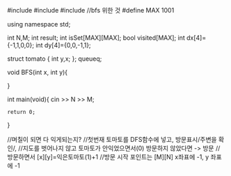 #include <iostream>
#include <cstring>
#include <queue> //bfs 위한 것 
#define MAX 1001 

using namespace std;

int N,M;
int result;
int isSet[MAX][MAX];
bool visited[MAX];
int dx[4]={-1,1,0,0};
int dy[4]={0,0,-1,1};

struct tomato {
    int y,x;
};
queue<tomato>q;

void BFS(int x, int y){
    

}


int main(void){
    cin >> N >> M;

    return 0;
}

//며칠이 되면 다 익게되는지? 
//첫번재 토마토를 DFS함수에 넣고, 방문표시/주변을 확인/, 
//지도를 벗어나지 않고 토마토가 안익었으면서(0) 방문하지 않았다면 -> 방문
// 방문하면서 [x][y]=익은토마토(1)+1 
//방문 시작 포인트는 [M][N] x좌표에 -1, y 좌표에 -1